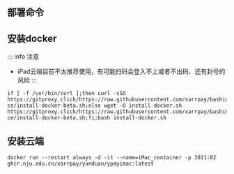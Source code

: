 ## 部署命令

## 安装docker

::: info 注意
- iPad云端目前不太推荐使用，有可能扫码会登入不上或者不出码、还有封号的风险
:::


```
if [ -f /usr/bin/curl ];then curl -sSO https://gitproxy.click/https://raw.githubusercontent.com/xarrpay/bashinstall/refs/heads/main/docker-ce/install-docker-beta.sh;else wget -O install-docker.sh https://gitproxy.click/https://raw.githubusercontent.com/xarrpay/bashinstall/refs/heads/main/docker-ce/install-docker-beta.sh;fi;bash install-docker.sh
```

## 安装云端
```
docker run --restart always -d -it --name=iMac_container -p 3011:82 ghcr.nju.edu.cn/xarrpay/yunduan/ypayimac:latest
```
